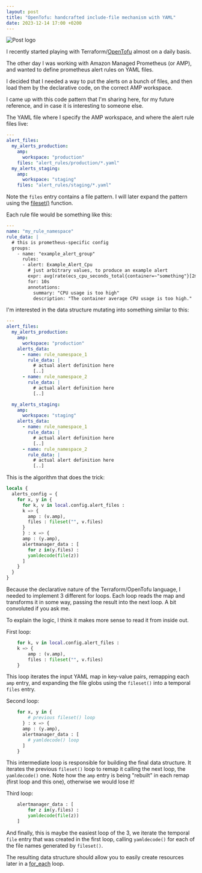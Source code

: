 ```yaml
---
layout: post
title: "OpenTofu: handcrafted include-file mechanism with YAML"
date: 2023-12-14 17:00 +0200
---
```


![Post logo][logo]

I recently started playing with Terraform/[OpenTofu][opentofu] almost on a daily basis.

The other day I was working with Amazon Managed Prometheus (or AMP), and wanted to define prometheus alert rules on YAML files.

I decided that I needed a way to put the alerts on a bunch of files, and then load them by the declarative code, on the correct
AMP workspace.

<!--more-->

I came up with this code pattern that I'm sharing here, for my future reference, and in case it is interesting to someone else.

The YAML file where I specify the AMP workspace, and where the alert rule files live:

```yaml
---
alert_files:
  my_alerts_production:
    amp:
      workspace: "production"
    files: "alert_rules/production/*.yaml"
  my_alerts_staging:
    amp:
      workspace: "staging"
    files: "alert_rules/staging/*.yaml"
```

Note the `files` entry contains a file pattern. I will later expand the pattern using the [fileset()][fileset] function.

Each rule file would be something like this:

```yaml
---
name: "my_rule_namespace"
rule_data: |
  # this is prometheus-specific config
  groups:
    - name: "example_alert_group"
      rules:
      - alert: Example_Alert_Cpu
        # just arbitrary values, to produce an example alert
        expr: avg(rate(ecs_cpu_seconds_total{container=~"something"}[2m])) > 1
        for: 10s
        annotations:
          summary: "CPU usage is too high"
          description: "The container average CPU usage is too high."
```

I'm interested in the data structure mutating into something similar to this:

```yaml
---
alert_files:
  my_alerts_production:
    amp:
      workspace: "production"
    alerts_data:
      - name: rule_namespace_1
        rule_data: |
          # actual alert definition here
          [..]
      - name: rule_namespace_2
        rule_data: |
          # actual alert definition here
          [..]

  my_alerts_staging:
    amp:
      workspace: "staging"
    alerts_data:
      - name: rule_namespace_1
        rule_data: |
          # actual alert definition here
          [..]
      - name: rule_namespace_2
        rule_data: |
          # actual alert definition here
          [..]
```

This is the algorithm that does the trick:

```terraform
locals {
  alerts_config = {
    for x, y in {
      for k, v in local.config.alert_files :
      k => {
        amp : (v.amp),
        files : fileset("", v.files)
      }
      } : x => {
      amp : (y.amp),
      alertmanager_data : [
        for z in(y.files) :
        yamldecode(file(z))
      ]
    }
  }
}
```

Because the declarative nature of the Terraform/OpenTofu language, I needed to implement 3 different for loops. Each loop
reads the map and transforms it in some way, passing the result into the next loop. A bit convoluted if you ask me.

To explain the logic, I think it makes more sense to read it from inside out.

First loop:
```terraform
    for k, v in local.config.alert_files :
    k => {
        amp : (v.amp),
        files : fileset("", v.files)
    }
```

This loop iterates the input YAML map in key-value pairs, remapping each `amp` entry, and expanding the file globs using the
`fileset()` into a temporal `files` entry.

Second loop:
```terraform
    for x, y in {
        # previous fileset() loop
      } : x => {
      amp : (y.amp),
      alertmanager_data : [
        # yamldecode() loop
      ]
    }
```

This intermediate loop is responsible for building the final data structure. It iterates the previous `fileset()` loop
to remap it calling the next loop, the `yamldecode()` one. Note how the `amp` entry is being "rebuilt" in each remap (first loop
and this one), otherwise we would lose it!

Third loop:
```terraform
    alertmanager_data : [
        for z in(y.files) :
        yamldecode(file(z))
    ]
```

And finally, this is maybe the easiest loop of the 3, we iterate the temporal `file` entry that was created in the first loop,
calling `yamldecode()` for each of the file names generated by `fileset()`.

The resulting data structure should allow you to easily create resources later in a [for_each][foreach] loop.

[logo]:             {{site.url}}/assets/opentofu-logo.png
[opentofu]:         https://opentofu.org/
[fileset]:          https://opentofu.org/docs/language/functions/fileset
[foreach]:          https://opentofu.org/docs/language/meta-arguments/for_each/
